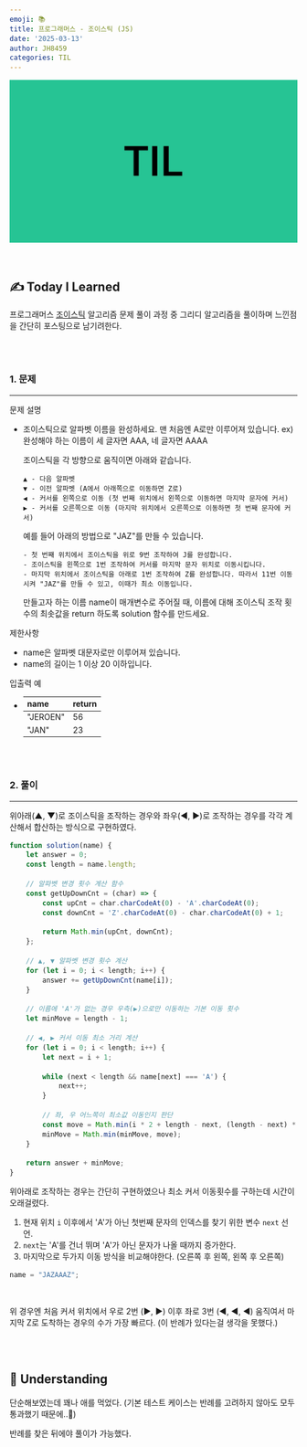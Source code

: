 ```yaml
---
emoji: 📚
title: 프로그래머스 - 조이스틱 (JS)
date: '2025-03-13'
author: JH8459
categories: TIL
---
```


![github-blog.png](../../assets/common/TIL.jpeg)

<br>

## ✍️ **T**oday **I** **L**earned

프로그래머스 <a href="https://school.programmers.co.kr/learn/courses/30/lessons/42860" target="_blank">조이스틱</a> 알고리즘 문제 풀이 과정 중 그리디 알고리즘을 풀이하며 느낀점을 간단히 포스팅으로 남기려한다.

<br>
<br>

### 1. 문제

---

문제 설명
  
- 조이스틱으로 알파벳 이름을 완성하세요. 맨 처음엔 A로만 이루어져 있습니다. ex) 완성해야 하는 이름이 세 글자면 AAA, 네 글자면 AAAA

  조이스틱을 각 방향으로 움직이면 아래와 같습니다.

  ```
  ▲ - 다음 알파벳
  ▼ - 이전 알파벳 (A에서 아래쪽으로 이동하면 Z로)
  ◀ - 커서를 왼쪽으로 이동 (첫 번째 위치에서 왼쪽으로 이동하면 마지막 문자에 커서)
  ▶ - 커서를 오른쪽으로 이동 (마지막 위치에서 오른쪽으로 이동하면 첫 번째 문자에 커서)
  ```
  
  예를 들어 아래의 방법으로 "JAZ"를 만들 수 있습니다.

  ```
  - 첫 번째 위치에서 조이스틱을 위로 9번 조작하여 J를 완성합니다.
  - 조이스틱을 왼쪽으로 1번 조작하여 커서를 마지막 문자 위치로 이동시킵니다.
  - 마지막 위치에서 조이스틱을 아래로 1번 조작하여 Z를 완성합니다. 따라서 11번 이동시켜 "JAZ"를 만들 수 있고, 이때가 최소 이동입니다.
  ```

  만들고자 하는 이름 name이 매개변수로 주어질 때, 이름에 대해 조이스틱 조작 횟수의 최솟값을 return 하도록 solution 함수를 만드세요.

제한사항

- name은 알파벳 대문자로만 이루어져 있습니다.
- name의 길이는 1 이상 20 이하입니다.

입출력 예

- |name|return|
  |---|---|
  |"JEROEN"|56|
  |"JAN"|23|

<br>
<br>

### 2. 풀이
---

위아래(▲, ▼)로 조이스틱을 조작하는 경우와 좌우(◀, ▶)로 조작하는 경우를 각각 계산해서 합산하는 방식으로 구현하였다.

```javascript
function solution(name) {
    let answer = 0;
    const length = name.length;

    // 알파벳 변경 횟수 계산 함수
    const getUpDownCnt = (char) => {
        const upCnt = char.charCodeAt(0) - 'A'.charCodeAt(0);
        const downCnt = 'Z'.charCodeAt(0) - char.charCodeAt(0) + 1;

        return Math.min(upCnt, downCnt);
    };

    // ▲, ▼ 알파벳 변경 횟수 계산
    for (let i = 0; i < length; i++) {
        answer += getUpDownCnt(name[i]);
    }

    // 이름에 'A'가 없는 경우 우측(▶)으로만 이동하는 기본 이동 횟수
    let minMove = length - 1;
    
    // ◀, ▶ 커서 이동 최소 거리 계산
    for (let i = 0; i < length; i++) {
        let next = i + 1;
        
        while (next < length && name[next] === 'A') {
            next++;
        }
        
        // 좌, 우 어느쪽이 최소값 이동인지 판단
        const move = Math.min(i * 2 + length - next, (length - next) * 2 + i);
        minMove = Math.min(minMove, move);
    }

    return answer + minMove;
}
```

위아래로 조작하는 경우는 간단히 구현하였으나 최소 커서 이동횟수를 구하는데 시간이 오래걸렸다.

1. 현재 위치 `i` 이후에서 'A'가 아닌 첫번째 문자의 인덱스를 찾기 위한 변수 `next` 선언.
2. `next`는 'A'를 건너 뛰며 'A'가 아닌 문자가 나올 때까지 증가한다.
3. 마지막으로 두가지 이동 방식을 비교해야한다. (오른쪽 후 왼쪽, 왼쪽 후 오른쪽)

``` javascript
name = "JAZAAAZ";
```

<br>

위 경우엔 처음 커서 위치에서 우로 2번 (▶, ▶) 이후 좌로 3번 (◀, ◀, ◀) 움직여서 마지막 Z로 도착하는 경우의 수가 가장 빠르다. (이 반례가 있다는걸 생각을 못했다.)

<br>
<br>

## 🤔 Understanding

단순해보였는데 꽤나 애를 먹었다. (기본 테스트 케이스는 반례를 고려하지 않아도 모두 통과했기 때문에..🥲)

반례를 찾은 뒤에야 풀이가 가능했다.

<br>
<br>

```toc

```
